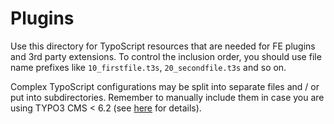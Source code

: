 Plugins
=======

Use this directory for TypoScript resources that are needed for FE plugins and 3rd party extensions. To control the inclusion order, you should use file name prefixes like `10_firstfile.t3s`, `20_secondfile.t3s` and so on.

Complex TypoScript configurations may be split into separate files and / or put into subdirectories. Remember to manually include them in case you are using TYPO3 CMS < 6.2 (see [here](../plugins.t3s) for details).
